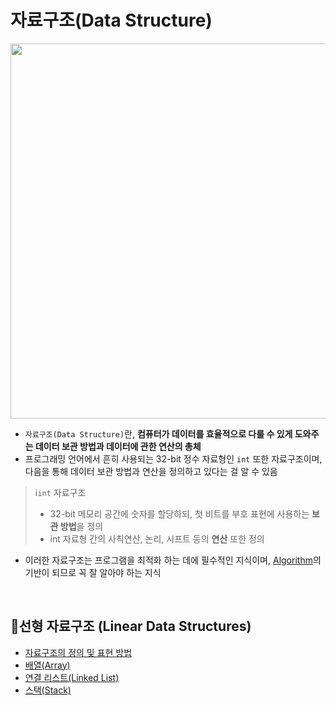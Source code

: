 # 자료구조(Data Structure)

<img src="https://waytoeasylearn.com/storage/2024/05/What-is-Data-Structure-1536x1115.png.webp" width="1200" height="600"/>

- `자료구조(Data Structure)`란, **컴퓨터가 데이터를 효율적으로 다룰 수 있게 도와주는 데이터 보관 방법과 데이터에 관한 연산의 총체**
- 프로그래밍 언어에서 흔히 사용되는 32-bit 정수 자료형인 `int` 또한 자료구조이며, 다음을 통해 데이터 보관 방법과 연산을 정의하고 있다는 걸 알 수 있음

> ℹ️`int` 자료구조  
> - 32-bit 메모리 공간에 숫자를 할당하되, 첫 비트를 부호 표현에 사용하는 <b>보관 방법</b>을 정의
> - int 자료형 간의 사칙연산, 논리, 시프트 등의 <b>연산</b> 또한 정의 

- 이러한 자료구조는 프로그램을 최적화 하는 데에 필수적인 지식이며, [Algorithm](/Algorithm/Algorithm%20Learning%20Guide.md)의 기반이 되므로 꼭 잘 알아야 하는 지식  

<br>

## 📒선형 자료구조 (Linear Data Structures)

- [자료구조의 정의 및 표현 방법](/Data%20Structure/Abastract%20Data%20Type.md)
- [배열(Array)](/Data%20Structure/Array.md)
- [연결 리스트(Linked List)](/Data%20Structure/Linked%20List.md)
- [스택(Stack)](/Data%20Structure/Stack.md)

